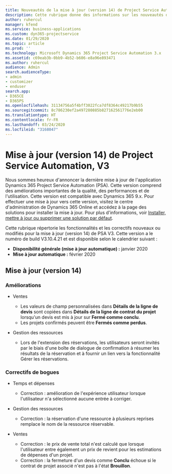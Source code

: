 ```yaml
---
title: Nouveautés de la mise à jour (version 14) de Project Service Automation, V3
description: Cette rubrique donne des informations sur les nouveautés de la mise à jour (version 14) de Project Service Automation, V3.
author: ruhercul
manager: kfend
ms.service: business-applications
ms.custom: dyn365-projectservice
ms.date: 01/29/2020
ms.topic: article
ms.prod: ''
ms.technology: Microsoft Dynamics 365 Project Service Automation 3.x
ms.assetid: c69eab3b-0bb9-4b52-b606-e8a96e893471
ms.author: ruhercul
audience: Admin
search.audienceType:
- admin
- customizer
- enduser
search.app:
- D365CE
- D365PS
ms.openlocfilehash: 31134756a5f4bff3022fca7df8364c49217b9b55
ms.sourcegitcommit: 8c786230ef2a497280885b827162561776e2eb00
ms.translationtype: HT
ms.contentlocale: fr-FR
ms.lasthandoff: 03/24/2020
ms.locfileid: "3168047"
---
```

# <a name="project-service-automation-v3-update-release-14"></a>Mise à jour (version 14) de Project Service Automation, V3
Nous sommes heureux d'annoncer la dernière mise à jour de l'application Dynamics 365 Project Service Automation (PSA). Cette version comprend des améliorations importantes de la qualité, des performances et de l'utilisation. Cette version est compatible avec Dynamics 365 9.x. Pour effectuer une mise à jour vers cette version, visitez le centre d'administration de Dynamics 365 Online et accédez à la page des solutions pour installer la mise à jour. Pour plus d'informations, voir [Installer, mettre à jour ou supprimer une solution par défaut](https://docs.microsoft.com/power-platform/admin/install-remove-preferred-solution).

Cette rubrique répertorie les fonctionnalités et les correctifs nouveaux ou modifiés pour la mise à jour (version 14) de PSA V3. Cette version a le numéro de build V3.10.4.21 et est disponible selon le calendrier suivant :

- **Disponibilité générale (mise à jour automatique) :** janvier 2020
- **Mise à jour automatique :** février 2020

## <a name="update-release-14"></a>Mise à jour (version 14)

### <a name="enhancements"></a>Améliorations

- Ventes

     - Les valeurs de champ personnalisées dans **Détails de la ligne de devis** sont copiées dans **Détails de la ligne de contrat du projet** lorsqu'un devis est mis à jour sur **Fermé comme conclu**.
     - Les projets confirmés peuvent être **Fermés comme perdus**.

- Gestion des ressources

     - Lors de l'extension des réservations, les utilisateurs seront invités par le biais d'une boîte de dialogue de confirmation à résumer les résultats de la réservation et à fournir un lien vers la fonctionnalité Gérer les réservations.


### <a name="bug-fixes"></a>Correctifs de bogues

- Temps et dépenses

     - Correction : amélioration de l'expérience utilisateur lorsque l'utilisateur n'a sélectionné aucune entrée à corriger.

- Gestion des ressources

     - Correction : la réservation d'une ressource à plusieurs reprises remplace le nom de la ressource réservable.

- Ventes

     - Correction : le prix de vente total n'est calculé que lorsque l'utilisateur entre également un prix de revient pour les estimations de dépenses d'un projet.
     - Correction : la fermeture d'un devis comme **Conclu** échoue si le contrat de projet associé n'est pas à l'état **Brouillon**.


